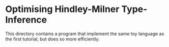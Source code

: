 Optimising Hindley-Milner Type-Inference
========================================

This directory contains a program that implement the same toy language as the
first tutorial, but does so more efficiently.

